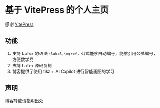 # 基于 VitePress 的个人主页
感谢 [VitePress](https://github.com/vuejs/vitepress)

## 功能
1. 支持 LaTex 的语法 `\label,\eqref`，公式能够自动编号，能够引用公式编号，方便数学党
2. 支持 LaTex 源码复制
3. 博客提供了使用 tikz + AI Copilot 进行智能画图的学习

## 声明
博客转载请指明出处